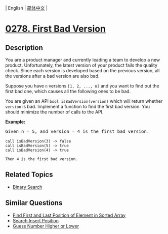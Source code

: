 
| English | [简体中文](README.md) |
# [0278. First Bad Version](https://leetcode-cn.com/problems/first-bad-version/)
## Description
<p>You are a product manager and currently leading a team to develop a new product. Unfortunately, the latest version of your product fails the quality check. Since each version is developed based on the previous version, all the versions after a bad version are also bad.</p>

<p>Suppose you have <code>n</code> versions <code>[1, 2, ..., n]</code> and you want to find out the first bad one, which causes all the following ones to be bad.</p>

<p>You are given an API <code>bool isBadVersion(version)</code> which will return whether <code>version</code> is bad. Implement a function to find the first bad version. You should minimize the number of calls to the API.</p>

<p><b>Example:</b></p>

<pre>
Given n = 5, and version = 4 is the first bad version.

<code>call isBadVersion(3) -&gt; false
call isBadVersion(5)&nbsp;-&gt; true
call isBadVersion(4)&nbsp;-&gt; true

Then 4 is the first bad version.&nbsp;</code>
</pre>
## Related Topics
- [Binary Search](https://leetcode-cn.com/tag/binary-search)
## Similar Questions
- [Find First and Last Position of Element in Sorted Array](../find-first-and-last-position-of-element-in-sorted-array/README_EN.md)
- [Search Insert Position](../search-insert-position/README_EN.md)
- [Guess Number Higher or Lower](../guess-number-higher-or-lower/README_EN.md)
